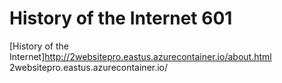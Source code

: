 # History of the Internet 601

[History of the Internet]http://2websitepro.eastus.azurecontainer.io/about.html
2websitepro.eastus.azurecontainer.io/
